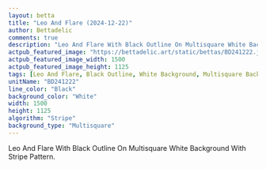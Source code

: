 ```yaml
---
layout: betta
title: "Leo And Flare (2024-12-22)"
author: Bettadelic
comments: true
description: "Leo And Flare With Black Outline On Multisquare White Background With Stripe Pattern."
actpub_featured_image: "https://bettadelic.art/static/bettas/BD241222.jpg"
actpub_featured_image_width: 1500
actpub_featured_image_height: 1125
tags: [Leo And Flare, Black Outline, White Background, Multisquare Background Pattern, Stripe Pattern, December 2024]
unitName: "BD241222"
line_color: "Black"
background_color: "White"
width: 1500
height: 1125
algorithm: "Stripe"
background_type: "Multisquare"
---
```


Leo And Flare With Black Outline On Multisquare White Background With Stripe Pattern.
